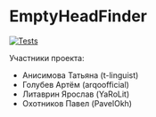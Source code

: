 # EmptyHeadFinder

[![Tests](https://github.com/YaRoLit/EmptyHeadFinder/actions/workflows/python-app.yml/badge.svg)](https://github.com/YaRoLit/EmptyHeadFinder/actions/workflows/python-app.yml)

Участники проекта:

- Анисимова Татьяна (t-linguist)
- Голубев Артём (arqoofficial)
- Литаврин Ярослав (YaRoLit)
- Охотников Павел (PavelOkh)
